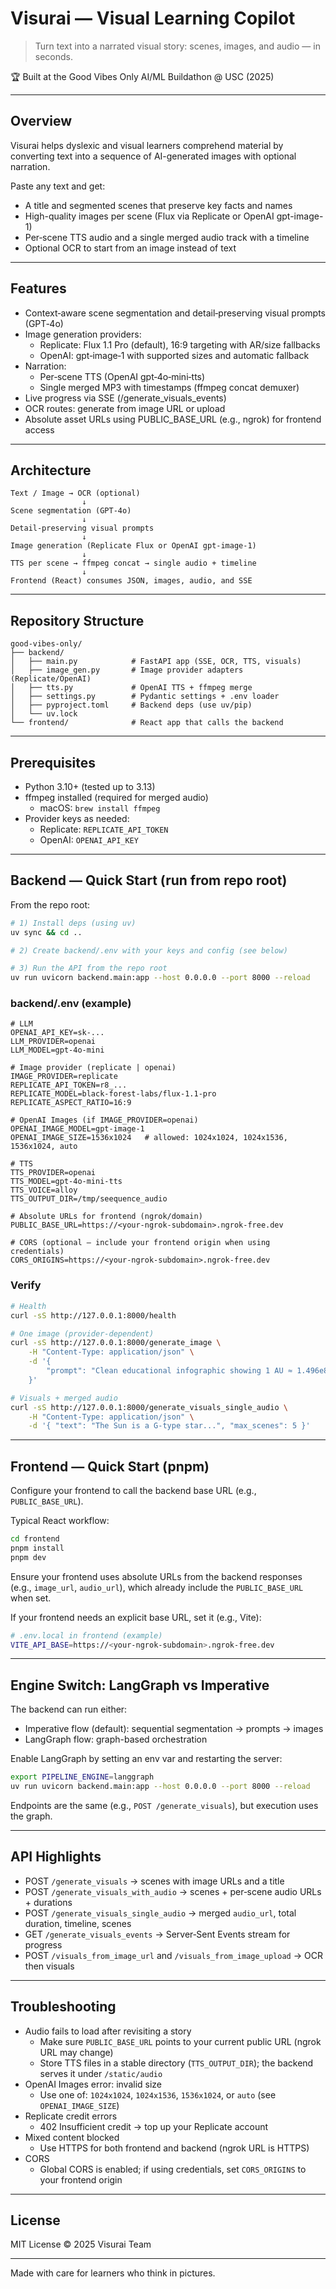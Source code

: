 # Visurai — Visual Learning Copilot

> Turn text into a narrated visual story: scenes, images, and audio — in seconds.

🏆 Built at the Good Vibes Only AI/ML Buildathon @ USC (2025)

---

## Overview

Visurai helps dyslexic and visual learners comprehend material by converting text into a sequence of AI-generated images with optional narration.

Paste any text and get:

- A title and segmented scenes that preserve key facts and names
- High-quality images per scene (Flux via Replicate or OpenAI gpt-image-1)
- Per‑scene TTS audio and a single merged audio track with a timeline
- Optional OCR to start from an image instead of text

---

## Features

- Context‑aware scene segmentation and detail‑preserving visual prompts (GPT‑4o)
- Image generation providers:
  - Replicate: Flux 1.1 Pro (default), 16:9 targeting with AR/size fallbacks
  - OpenAI: gpt‑image‑1 with supported sizes and automatic fallback
- Narration:
  - Per‑scene TTS (OpenAI gpt‑4o‑mini‑tts)
  - Single merged MP3 with timestamps (ffmpeg concat demuxer)
- Live progress via SSE (/generate_visuals_events)
- OCR routes: generate from image URL or upload
- Absolute asset URLs using PUBLIC_BASE_URL (e.g., ngrok) for frontend access

---

## Architecture

```
Text / Image → OCR (optional)
				↓
Scene segmentation (GPT‑4o)
				↓
Detail‑preserving visual prompts
				↓
Image generation (Replicate Flux or OpenAI gpt‑image‑1)
				↓
TTS per scene → ffmpeg concat → single audio + timeline
				↓
Frontend (React) consumes JSON, images, audio, and SSE
```

---

## Repository Structure

```
good-vibes-only/
├── backend/
│   ├── main.py            # FastAPI app (SSE, OCR, TTS, visuals)
│   ├── image_gen.py       # Image provider adapters (Replicate/OpenAI)
│   ├── tts.py             # OpenAI TTS + ffmpeg merge
│   ├── settings.py        # Pydantic settings + .env loader
│   ├── pyproject.toml     # Backend deps (use uv/pip)
│   └── uv.lock
└── frontend/              # React app that calls the backend
```

---

## Prerequisites

- Python 3.10+ (tested up to 3.13)
- ffmpeg installed (required for merged audio)
  - macOS: `brew install ffmpeg`
- Provider keys as needed:
  - Replicate: `REPLICATE_API_TOKEN`
  - OpenAI: `OPENAI_API_KEY`

---

## Backend — Quick Start (run from repo root)

From the repo root:

```bash
# 1) Install deps (using uv)
uv sync && cd ..

# 2) Create backend/.env with your keys and config (see below)

# 3) Run the API from the repo root
uv run uvicorn backend.main:app --host 0.0.0.0 --port 8000 --reload
```

### backend/.env (example)

```
# LLM
OPENAI_API_KEY=sk-...
LLM_PROVIDER=openai
LLM_MODEL=gpt-4o-mini

# Image provider (replicate | openai)
IMAGE_PROVIDER=replicate
REPLICATE_API_TOKEN=r8_...
REPLICATE_MODEL=black-forest-labs/flux-1.1-pro
REPLICATE_ASPECT_RATIO=16:9

# OpenAI Images (if IMAGE_PROVIDER=openai)
OPENAI_IMAGE_MODEL=gpt-image-1
OPENAI_IMAGE_SIZE=1536x1024   # allowed: 1024x1024, 1024x1536, 1536x1024, auto

# TTS
TTS_PROVIDER=openai
TTS_MODEL=gpt-4o-mini-tts
TTS_VOICE=alloy
TTS_OUTPUT_DIR=/tmp/seequence_audio

# Absolute URLs for frontend (ngrok/domain)
PUBLIC_BASE_URL=https://<your-ngrok-subdomain>.ngrok-free.dev

# CORS (optional – include your frontend origin when using credentials)
CORS_ORIGINS=https://<your-ngrok-subdomain>.ngrok-free.dev
```

### Verify

```bash
# Health
curl -sS http://127.0.0.1:8000/health

# One image (provider-dependent)
curl -sS http://127.0.0.1:8000/generate_image \
	-H "Content-Type: application/json" \
	-d '{
		"prompt": "Clean educational infographic showing 1 AU ≈ 1.496e8 km. Label Earth and Sun. High contrast."
	}'

# Visuals + merged audio
curl -sS http://127.0.0.1:8000/generate_visuals_single_audio \
	-H "Content-Type: application/json" \
	-d '{ "text": "The Sun is a G-type star...", "max_scenes": 5 }'
```

---

## Frontend — Quick Start (pnpm)

Configure your frontend to call the backend base URL (e.g., `PUBLIC_BASE_URL`).

Typical React workflow:

```bash
cd frontend
pnpm install
pnpm dev
```

Ensure your frontend uses absolute URLs from the backend responses (e.g., `image_url`, `audio_url`), which already include the `PUBLIC_BASE_URL` when set.

If your frontend needs an explicit base URL, set it (e.g., Vite):

```bash
# .env.local in frontend (example)
VITE_API_BASE=https://<your-ngrok-subdomain>.ngrok-free.dev
```

---

## Engine Switch: LangGraph vs Imperative

The backend can run either:

- Imperative flow (default): sequential segmentation → prompts → images
- LangGraph flow: graph-based orchestration

Enable LangGraph by setting an env var and restarting the server:

```bash
export PIPELINE_ENGINE=langgraph
uv run uvicorn backend.main:app --host 0.0.0.0 --port 8000 --reload
```

Endpoints are the same (e.g., `POST /generate_visuals`), but execution uses the graph.

---

## API Highlights

- POST `/generate_visuals` → scenes with image URLs and a title
- POST `/generate_visuals_with_audio` → scenes + per‑scene audio URLs + durations
- POST `/generate_visuals_single_audio` → merged `audio_url`, total duration, timeline, scenes
- GET `/generate_visuals_events` → Server‑Sent Events stream for progress
- POST `/visuals_from_image_url` and `/visuals_from_image_upload` → OCR then visuals

---

## Troubleshooting

- Audio fails to load after revisiting a story
  - Make sure `PUBLIC_BASE_URL` points to your current public URL (ngrok URL may change)
  - Store TTS files in a stable directory (`TTS_OUTPUT_DIR`); the backend serves it under `/static/audio`
- OpenAI Images error: invalid size
  - Use one of: `1024x1024`, `1024x1536`, `1536x1024`, or `auto` (see `OPENAI_IMAGE_SIZE`)
- Replicate credit errors
  - 402 Insufficient credit → top up your Replicate account
- Mixed content blocked
  - Use HTTPS for both frontend and backend (ngrok URL is HTTPS)
- CORS
  - Global CORS is enabled; if using credentials, set `CORS_ORIGINS` to your frontend origin

---

## License

MIT License © 2025 Visurai Team

---

Made with care for learners who think in pictures.
